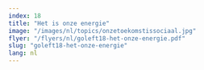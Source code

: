 ```yaml
---
index: 18
title: "Het is onze energie"
image: "/images/nl/topics/onzetoekomstissociaal.jpg"
flyer: "/flyers/nl/goleft18-het-onze-energie.pdf"
slug: "goleft18-het-onze-energie"
lang: nl
---
```

